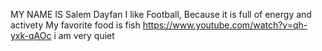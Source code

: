 MY NAME IS Salem Dayfan
I like Football, Because it is full of energy and activety
My favorite food is fish
https://www.youtube.com/watch?v=qh-yxk-qAOc
i am very quiet
